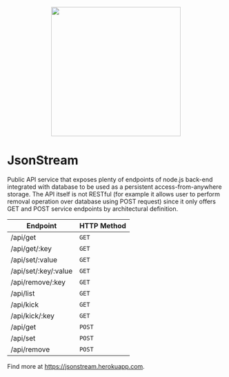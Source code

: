 <p align="center"><img src="https://i.imgur.com/lBieCZn.png" width="300"></p>

# JsonStream

Public API service that exposes plenty of endpoints of node.js back-end integrated with database to be used as a persistent access-from-anywhere storage. The API itself is not RESTful (for example it allows user to perform removal operation over database using POST request) since it only offers GET and POST service endpoints by architectural definition.

| Endpoint  |  HTTP Method |
| ------------- | ------------- |
| /api/get  | `GET`  |
| /api/get/:key  | `GET` |
| /api/set/:value  | `GET`  |
| /api/set/:key/:value  | `GET` |
| /api/remove/:key  | `GET` |
| /api/list | `GET` |
| /api/kick  | `GET` |
| /api/kick/:key  | `GET` |
| /api/get | `POST` |
| /api/set | `POST` |
| /api/remove | `POST` |

Find more at https://jsonstream.herokuapp.com.
